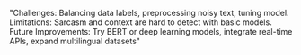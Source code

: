 "Challenges: Balancing data labels, preprocessing noisy text, tuning model.
Limitations: Sarcasm and context are hard to detect with basic models.
Future Improvements: Try BERT or deep learning models, integrate real-time APIs, expand multilingual datasets"
